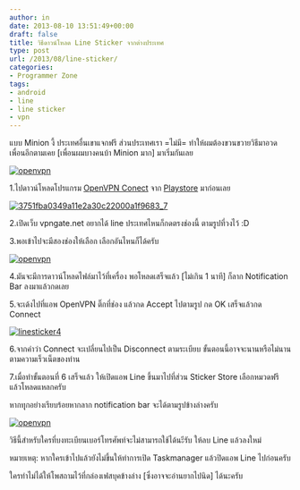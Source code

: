 ```yaml
---
author: in
date: 2013-08-10 13:51:49+00:00
draft: false
title: วิธีดาวน์โหลด Line Sticker จากต่างประเทศ
type: post
url: /2013/08/line-sticker/
categories:
- Programmer Zone
tags:
- android
- line
- line sticker
- vpn
---
```


แบบ Minion งี้ ประเทศอื่นเขาแจกฟรี ส่วนประเทศเรา =ไม่มี= ทำให้ผมต้องขวนขวายวิธีมาอวดเพื่อนอีกตามเคย [เพื่อนผมบางคนบ้า Minion มาก] มาเริ่มกันเลย

[![openvpn](https://www.innnblog.com/wp-content/uploads/2013/08/openvpn.jpg)
](https://www.innnblog.com/wp-content/uploads/2013/08/openvpn.jpg)


<!-- more -->


1.ไปดาวน์โหลดโปรแกรม [OpenVPN Conect](https://play.google.com/store/apps/details?id=net.openvpn.openvpn&hl=th) จาก [Playstore](https://play.google.com/store/apps/details?id=net.openvpn.openvpn&hl=th) มาก่อนเลย

[![3751fba0349a11e2a30c22000a1f9683_7](https://www.innnblog.com/wp-content/uploads/2013/08/3751fba0349a11e2a30c22000a1f9683_7.jpg)
](https://www.innnblog.com/wp-content/uploads/2013/08/3751fba0349a11e2a30c22000a1f9683_7.jpg)

2.เปิดเว็บ vpngate.net อยากได้ line ประเทศไหนก็กดตรงช่องนี้ ตามรูปที่วงไว้ :D

3.พอเข้าไปจะมีสองช่องให้เลือก เลือกอันไหนก็ได้ครับ

[![openvpn](https://www.innnblog.com/wp-content/uploads/2013/08/openvpn1.jpg)
](https://www.innnblog.com/wp-content/uploads/2013/08/openvpn1.jpg)

4.มันจะมีการดาวน์โหลดไฟล์มาไว้ที่เครื่อง พอโหลดเสร็จแล้ว [ไม่เกิน 1 นาที] ก็ลาก Notification Bar ลงมาแล้วกดเลย

5.จะเด้งไปที่แอพ OpenVPN ติ๊กที่ช่อง แล้วกด Accept ไปตามรูป กด OK เสร็จแล้วกด Connect

[![linesticker4](https://www.innnblog.com/wp-content/uploads/2013/08/linesticker4.jpg)
](https://www.innnblog.com/wp-content/uploads/2013/08/linesticker4.jpg)

6.จากคำว่า Connect จะเปลี่ยนไปเป็น Disconnect ตามระเบียบ ขั้นตอนนี้อาจจะนานหรือไม่นานตามความเร็วเน็ตของท่าน

7.เมื่อทำขั้นตอนที่ 6 เสร็จแล้ว ให้เปิดแอพ Line ขึ้นมาไปที่ส่วน Sticker Store เลือกหมวดฟรี แล้วโหลดแหลกครับ

หากทุุกอย่างเรียบร้อยหากลาก notification bar จะได้ตามรูปข้างล่างครับ

[![openvpn](https://www.innnblog.com/wp-content/uploads/2013/08/mF_W5RMF0gAK6CP8H8rYnPmGEPbJPLZkOhZG0SzjI5A-1-1.jpg)
](https://www.innnblog.com/wp-content/uploads/2013/08/mF_W5RMF0gAK6CP8H8rYnPmGEPbJPLZkOhZG0SzjI5A-1-1.jpg)

วิธีนี้สำหรับใครที่บงทะเบียนเบอร์โทรศัพท์จะไม่สามารถใช้ได้นะีรับ ให้ลบ Line แล้วลงใหม่

หมายเหตุ: หากใครเข้าไปแล้วยังไม่ขึ้นให้ทำการเปิด Taskmanager แล้วปิดแอพ Line ไปก่อนครับ 

ใครทำไม่ได้ให้โพสถามไว้ที่กล่องเฟสบุคข้างล่าง [ซึ่งอาจจะอ่านยากไปนิด] ได้นะครับ
